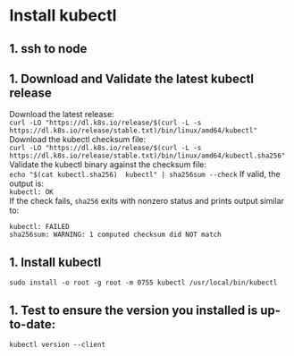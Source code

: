 # Install kubectl
## 1. ssh to node
## 1. Download and Validate the latest kubectl release
Download the latest release:  
`curl -LO "https://dl.k8s.io/release/$(curl -L -s https://dl.k8s.io/release/stable.txt)/bin/linux/amd64/kubectl"`   
Download the kubectl checksum file:  
`curl -LO "https://dl.k8s.io/release/$(curl -L -s https://dl.k8s.io/release/stable.txt)/bin/linux/amd64/kubectl.sha256"`    
Validate the kubectl binary against the checksum file:  
`echo "$(cat kubectl.sha256)  kubectl" | sha256sum --check` 
If valid, the output is:  
`kubectl: OK`   
If the check fails, `sha256` exits with nonzero status and prints output similar to:  
```
kubectl: FAILED
sha256sum: WARNING: 1 computed checksum did NOT match
```
## 1. Install kubectl
`sudo install -o root -g root -m 0755 kubectl /usr/local/bin/kubectl`   
## 1. Test to ensure the version you installed is up-to-date:
`kubectl version --client`